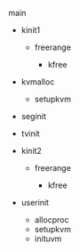 main

- kinit1

  - freerange
  
    - kfree

- kvmalloc

  - setupkvm

- seginit
- tvinit
- kinit2

  - freerange
  
    - kfree

- userinit

  - allocproc
  - setupkvm
  - inituvm
